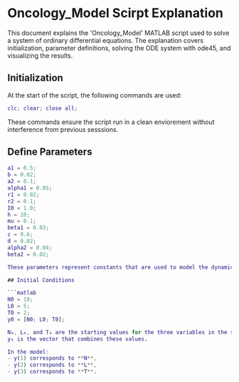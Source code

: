 # Oncology_Model Scirpt Explanation

This document explains the 'Oncology_Model' MATLAB script used to solve a system of ordinary differential equations. The explanation covers initialization, parameter definitions, solving the ODE system with ode45, and visualizing the results.

## Initialization

At the start of the script, the following commands are used:

```matlab
clc; clear; close all;
```

These commands ensure the script run in a clean enviorement without interference from previous sesssions.

## Define Parameters

```matlab
a1 = 0.5;  
b = 0.02;  
a2 = 0.1;  
alpha1 = 0.05; 
r1 = 0.02; 
r2 = 0.1;  
I0 = 1.0;  
h = 10;    
mu = 0.1;  
beta1 = 0.03; 
c = 0.6;   
d = 0.02;  
alpha2 = 0.04; 
beta2 = 0.02;

These parameters represent constants that are used to model the dynamics of the system of equations.

## Initial Conditions 

```matlab
N0 = 10;
L0 = 5;
T0 = 2;
y0 = [N0; L0; T0];

N₀, L₀, and T₀ are the starting values for the three variables in the system.  
y₀ is the vector that combines these values.  

In the model:  
- y(1) corresponds to **N**,  
- y(2) corresponds to **L**,  
- y(3) corresponds to **T**.  

